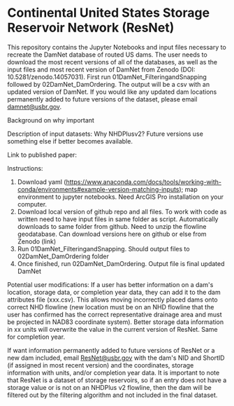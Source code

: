 # Continental United States Storage Reservoir Network (ResNet)
This repository contains the Jupyter Notebooks and input files necessary to recreate the DamNet database of routed US dams. The user needs to download the most recent versions of all of the databases, as well as the input files and most recent version of DamNet from Zenodo (DOI: 10.5281/zenodo.14057031). First run 01DamNet_FilteringandSnapping followed by 02DamNet_DamOrdering. The output will be a csv with an updated version of DamNet. If you would like any updated dam locations permanently added to future versions of the dataset, please email damnet@usbr.gov.

Background on why important

Description of input datasets:
Why NHDPlusv2? Future versions use something else if better becomes available.

Link to published paper:

Instructions:
1. Download yaml (https://www.anaconda.com/docs/tools/working-with-conda/environments#example-version-matching-inputs); map environment to jupyter notebooks. Need ArcGIS Pro installation on your computer.
2. Download local version of github repo and all files. To work with code as written need to have input files in same folder as script. Automatically downloads to same folder from github. Need to unzip the flowline geodatabase. Can download versions here on github or else from Zenodo (link)
3. Run 01DamNet_FilteringandSnapping. Should output files to 02DamNet_DamOrdering folder
4. Once finished, run 02DamNet_DamOrdering. Output file is final updated DamNet

Potential user modifications:
If a user has better information on a dam's location, storage data, or completion year data, they can add it to the dam attributes file (xxx.csv). This allows moving incorrectly placed dams onto correct NHD flowline (new location must be on an NHD flowline that the user has confirmed has the correct representative drainage area and must be projected in NAD83 coordinate system). Better storage data information in xx units will overwrite the value in the current version of ResNet. Same for completion year.

If want information permanently added to future versions of ResNet or a new dam included, email ResNet@usbr.gov with the dam's NID and ShortID (if assigned in most recent version) and the coordinates, storage information with units, and/or completion year data. It is important to note that ResNet is a dataset of storage reservoirs, so if an entry does not have a storage value or is not on an NHDPlus v2 flowline, then the dam will be filtered out by the filtering algorithm and not included in the final dataset.
